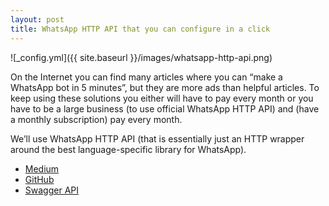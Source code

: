 ```yaml
---
layout: post
title: WhatsApp HTTP API that you can configure in a click
---
```

![_config.yml]({{ site.baseurl }}/images/whatsapp-http-api.png)

On the Internet you can find many articles where you can “make a WhatsApp bot in 5 minutes”, but they are more ads than helpful articles. To keep using these solutions you either will have to pay every month or you have to be a large business (to use official WhatsApp HTTP API) and (have a monthly subscription) pay every month.

We’ll use WhatsApp HTTP API (that is essentially just an HTTP wrapper around the best language-specific library for WhatsApp).
- [Medium](https://allburov.medium.com/make-a-whatsapp-bot-for-free-and-fun-via-http-api-b3e6afcdf395)
- [GitHub](https://github.com/allburov/whatsapp-http-api)
- [Swagger API](https://allburov.github.io/whatsapp-http-api/)
